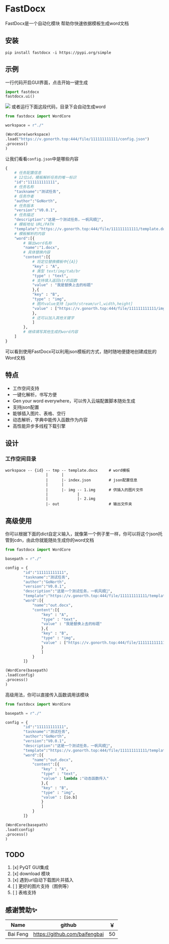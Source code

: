# FastDocx

FastDocx是一个自动化模块 帮助你快速依据模板生成word文档

## 安装
`pip install fastdocx -i https://pypi.org/simple`
## 示例

一行代码开启GUI界面，点击开始一键生成

```py
import fastdocx
fastdocx.ui()
```
![](https://s1.ax1x.com/2020/10/24/BZDFVe.png)
或者运行下面这段代码，目录下会自动生成word

```py
from fastdocx import WordCore

workspace = r"./"

(WordCore(workspace)
.load("https://v.gonorth.top:444/file/111111111111/config.json")
.process()
)
```

让我们看看`config.json`中是哪些内容

```py
{
    # 任务配置信息
    # 12位id，模板解析任务的唯一标识
    "id":"111111111111",
    # 任务名称
    "taskname":"测试任务",
    # 任务作者
    "author":"GoNorth",
    # 任务版本
    "version":"V0.0.1",
    # 任务描述
    "description":"这是一个测试任务，一帆风顺🤩",
    # 模板地址 URL/PATH
    "template":"https://v.gonorth.top:444/file/111111111111/template.docx",
    # 模板解析的内容
    "word":[{
        # 输出word名称
        "name":"1.docx",
        # 具体替换内容
        "content":[{
            # 将定位替换模板中{{A}}
            "key" : "A",
            # 类型 text/img/tab/br
            "type" : "text",
            # 支持填入返回str的函数
            "value" : "我是替换上去的标题"
            },{
            "key" : "B",
            "type" : "img",
            # 图片value支持 [path/stream/url,width,height]
            "value" : ["https://v.gonorth.top:444/file/111111111111/img/2.png"]
            },
            # 还可以加入其他关键字
            ]
        },
        # 继续填写其他生成的word内容
    ]
}
```

可以看到使用FastDocx可以利用json模板的方式，随时随地便捷地创建成批的Word文档

## 特点
 -  工作空间支持
 -  一键化解析，书写方便
 -  Gen your word everywhere，可以传入云端配置脚本随处生成
 -  支持json配置
 -  能够插入图片、表格、空行
 -  动态解析，字典中能传入函数作为内容
 -  高性能异步多线程下载引擎

## 设计

### 工作空间目录
    workspace -- {id} -- tmp -- template.docx     # word模板
                      |      |
                      |      |- index.json        # json配置信息
                      |      |
                      |      |- img -- 1.img      # 供插入的图片文件
                      |             |
                      |             |- 2.img      
                      |- out                      # 输出文件夹


## 高级使用

你可以根据下面的dict自定义输入，就像第一个例子里一样，你可以将这个json托管到cdn，由此你就能随处生成你的word文档

```py
from fastdocx import WordCore

basepath = r"./"

config = {
        "id":"111111111111",
        "taskname":"测试任务",
        "author":"GoNorth",
        "version":"V0.0.1",
        "description":"这是一个测试任务，一帆风顺🤩",
        "template":"https://v.gonorth.top:444/file/111111111111/template.docx",
        "word":[{
            "name":"out.docx",
            "content":[{
                "key" : "A",
                "type" : "text",
                "value" : "我是替换上去的标题"
                },{
                "key" : "B",
                "type" : "img",
                "value" : ["https://v.gonorth.top:444/file/111111111111/img/2.png"]
                }
                ]
            }
        ]}

(WordCore(basepath)
.load(config)
.process()
)
```

高级用法，你可以直接传入函数调用该模块

```py
from fastdocx import WordCore

basepath = r"./"

config = {
        "id":"111111111111",
        "taskname":"测试任务",
        "author":"GoNorth",
        "version":"V0.0.1",
        "description":"这是一个测试任务，一帆风顺🤩",
        "template":"https://v.gonorth.top:444/file/111111111111/template.docx",
        "word":[{
            "name":"out.docx",
            "content":[{
                "key" : "A",
                "type" : "text",
                "value" : lambda :"动态函数传入"
                },{
                "key" : "B",
                "type" : "img",
                "value" : [io.b]
                }
                ]
            }
        ]}

(WordCore(basepath)
.load(config)
.process()
)
```

## TODO

1. [x] PyQT GUI集成
2. [x] download 模块
3. [x] 遇到url自动下载图片并插入
4. [ ] 更好的图片支持（图例等）
5. [ ] 表格支持

## 感谢赞助✨

|Name|github|￥|
|-|-|-|
|Bai Feng |https://github.com/baifengbai|50|


